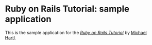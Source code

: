 # Ruby on Rails Tutorial: sample application #

This is the sample application for the [*Ruby on Rails Tutorial*](http://railstutorial.org/) by [Michael Hartl](http://michaelhartl.com/).
